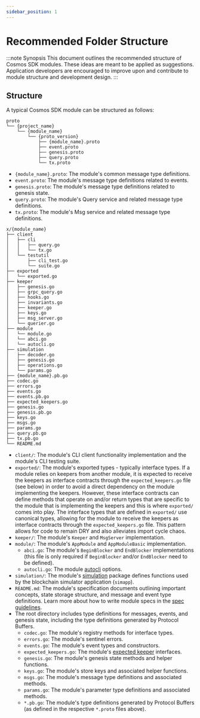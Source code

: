 ```yaml
---
sidebar_position: 1
---
```


# Recommended Folder Structure

:::note Synopsis
This document outlines the recommended structure of Cosmos SDK modules. These ideas are meant to be applied as suggestions. Application developers are encouraged to improve upon and contribute to module structure and development design.
:::

## Structure

A typical Cosmos SDK module can be structured as follows:

```shell
proto
└── {project_name}
    └── {module_name}
        └── {proto_version}
            ├── {module_name}.proto
            ├── event.proto
            ├── genesis.proto
            ├── query.proto
            └── tx.proto
```

* `{module_name}.proto`: The module's common message type definitions.
* `event.proto`: The module's message type definitions related to events.
* `genesis.proto`: The module's message type definitions related to genesis state.
* `query.proto`: The module's Query service and related message type definitions.
* `tx.proto`: The module's Msg service and related message type definitions.

```shell
x/{module_name}
├── client
│   ├── cli
│   │   ├── query.go
│   │   └── tx.go
│   └── testutil
│       ├── cli_test.go
│       └── suite.go
├── exported
│   └── exported.go
├── keeper
│   ├── genesis.go
│   ├── grpc_query.go
│   ├── hooks.go
│   ├── invariants.go
│   ├── keeper.go
│   ├── keys.go
│   ├── msg_server.go
│   └── querier.go
├── module
│   └── module.go
│   └── abci.go
│   └── autocli.go
├── simulation
│   ├── decoder.go
│   ├── genesis.go
│   ├── operations.go
│   └── params.go
├── {module_name}.pb.go
├── codec.go
├── errors.go
├── events.go
├── events.pb.go
├── expected_keepers.go
├── genesis.go
├── genesis.pb.go
├── keys.go
├── msgs.go
├── params.go
├── query.pb.go
├── tx.pb.go
└── README.md
```

* `client/`: The module's CLI client functionality implementation and the module's CLI testing suite.
* `exported/`: The module's exported types - typically interface types. If a module relies on keepers from another module, it is expected to receive the keepers as interface contracts through the `expected_keepers.go` file (see below) in order to avoid a direct dependency on the module implementing the keepers. However, these interface contracts can define methods that operate on and/or return types that are specific to the module that is implementing the keepers and this is where `exported/` comes into play. The interface types that are defined in `exported/` use canonical types, allowing for the module to receive the keepers as interface contracts through the `expected_keepers.go` file. This pattern allows for code to remain DRY and also alleviates import cycle chaos.
* `keeper/`: The module's `Keeper` and `MsgServer` implementation.
* `module/`: The module's `AppModule` and `AppModuleBasic` implementation.
    * `abci.go`: The module's `BeginBlocker` and `EndBlocker` implementations (this file is only required if `BeginBlocker` and/or `EndBlocker` need to be defined).
    * `autocli.go`: The module [autocli](https://docs.cosmos.network/main/core/autocli) options.
* `simulation/`: The module's [simulation](./14-simulator.md) package defines functions used by the blockchain simulator application (`simapp`).
* `README.md`: The module's specification documents outlining important concepts, state storage structure, and message and event type definitions. Learn more about how to write module specs in the [spec guidelines](../../spec/SPEC_MODULE.md).
* The root directory includes type definitions for messages, events, and genesis state, including the type definitions generated by Protocol Buffers.
    * `codec.go`: The module's registry methods for interface types.
    * `errors.go`: The module's sentinel errors.
    * `events.go`: The module's event types and constructors.
    * `expected_keepers.go`: The module's [expected keeper](./06-keeper.md#type-definition) interfaces.
    * `genesis.go`: The module's genesis state methods and helper functions.
    * `keys.go`: The module's store keys and associated helper functions.
    * `msgs.go`: The module's message type definitions and associated methods.
    * `params.go`: The module's parameter type definitions and associated methods.
    * `*.pb.go`: The module's type definitions generated by Protocol Buffers (as defined in the respective `*.proto` files above).
